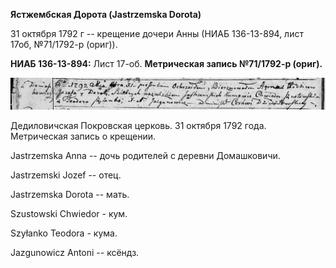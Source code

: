 **Ястжембская Дорота (Jastrzemska Dorota)**

31 октября 1792 г -- крещение дочери Анны (НИАБ 136-13-894, лист 17об,
№71/1792-р (ориг)).

**НИАБ 136-13-894:** Лист 17-об. **Метрическая запись №71/1792-р
(ориг).**

![](./media/89d3c3b59e28b1b453aa2e22cdf3c21475d0d744.png)

Дедиловичская Покровская церковь. 31 октября 1792 года. Метрическая
запись о крещении.

Jastrzemska Anna -- дочь родителей с деревни Домашковичи.

Jastrzemski Jozef -- отец.

Jastrzemska Dorota -- мать.

Szustowski Chwiedor - кум.

Szyłanko Teodora - кума.

Jazgunowicz Antoni -- ксёндз.
